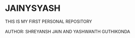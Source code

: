 # JAINYSYASH
THIS IS MY FIRST PERSONAL REPOSITORY
<br><br>
AUTHOR: SHREYANSH JAIN AND YASHWANTH GUTHIKONDA
